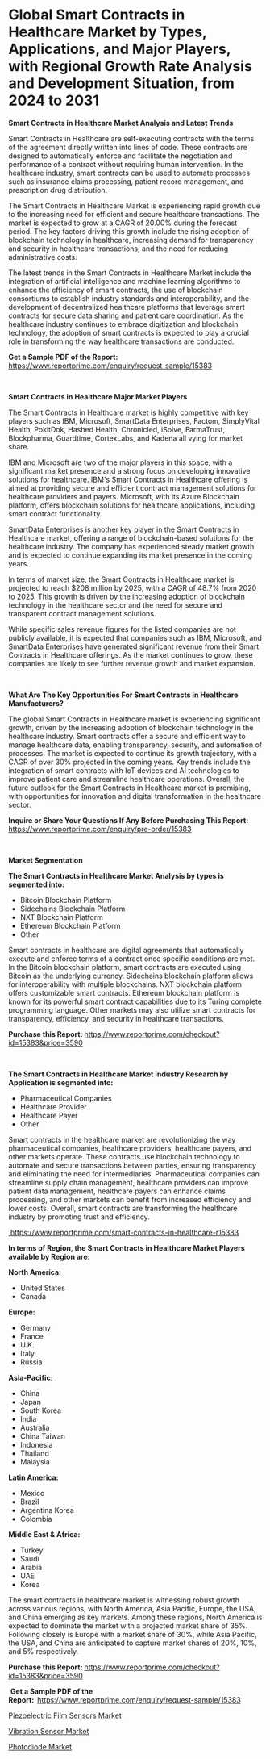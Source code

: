 <p><h1>Global Smart Contracts in Healthcare Market by Types, Applications, and Major Players, with Regional Growth Rate Analysis and Development Situation, from 2024 to 2031</h1></p><p><strong>Smart Contracts in Healthcare Market Analysis and Latest Trends</strong></p>
<p><p>Smart Contracts in Healthcare are self-executing contracts with the terms of the agreement directly written into lines of code. These contracts are designed to automatically enforce and facilitate the negotiation and performance of a contract without requiring human intervention. In the healthcare industry, smart contracts can be used to automate processes such as insurance claims processing, patient record management, and prescription drug distribution.</p><p>The Smart Contracts in Healthcare Market is experiencing rapid growth due to the increasing need for efficient and secure healthcare transactions. The market is expected to grow at a CAGR of 20.00% during the forecast period. The key factors driving this growth include the rising adoption of blockchain technology in healthcare, increasing demand for transparency and security in healthcare transactions, and the need for reducing administrative costs.</p><p>The latest trends in the Smart Contracts in Healthcare Market include the integration of artificial intelligence and machine learning algorithms to enhance the efficiency of smart contracts, the use of blockchain consortiums to establish industry standards and interoperability, and the development of decentralized healthcare platforms that leverage smart contracts for secure data sharing and patient care coordination. As the healthcare industry continues to embrace digitization and blockchain technology, the adoption of smart contracts is expected to play a crucial role in transforming the way healthcare transactions are conducted.</p></p>
<p><strong>Get a Sample PDF of the Report:&nbsp;</strong> <a href="https://www.reportprime.com/enquiry/request-sample/15383">https://www.reportprime.com/enquiry/request-sample/15383</a></p>
<p>&nbsp;</p>
<p><strong>Smart Contracts in Healthcare Major Market Players</strong></p>
<p><p>The Smart Contracts in Healthcare market is highly competitive with key players such as IBM, Microsoft, SmartData Enterprises, Factom, SimplyVital Health, PokitDok, Hashed Health, Chronicled, iSolve, FarmaTrust, Blockpharma, Guardtime, CortexLabs, and Kadena all vying for market share. </p><p>IBM and Microsoft are two of the major players in this space, with a significant market presence and a strong focus on developing innovative solutions for healthcare. IBM's Smart Contracts in Healthcare offering is aimed at providing secure and efficient contract management solutions for healthcare providers and payers. Microsoft, with its Azure Blockchain platform, offers blockchain solutions for healthcare applications, including smart contract functionality.</p><p>SmartData Enterprises is another key player in the Smart Contracts in Healthcare market, offering a range of blockchain-based solutions for the healthcare industry. The company has experienced steady market growth and is expected to continue expanding its market presence in the coming years.</p><p>In terms of market size, the Smart Contracts in Healthcare market is projected to reach $208 million by 2025, with a CAGR of 48.7% from 2020 to 2025. This growth is driven by the increasing adoption of blockchain technology in the healthcare sector and the need for secure and transparent contract management solutions.</p><p>While specific sales revenue figures for the listed companies are not publicly available, it is expected that companies such as IBM, Microsoft, and SmartData Enterprises have generated significant revenue from their Smart Contracts in Healthcare offerings. As the market continues to grow, these companies are likely to see further revenue growth and market expansion.</p></p>
<p>&nbsp;</p>
<p><strong>What Are The Key Opportunities For Smart Contracts in Healthcare Manufacturers?</strong></p>
<p><p>The global Smart Contracts in Healthcare market is experiencing significant growth, driven by the increasing adoption of blockchain technology in the healthcare industry. Smart contracts offer a secure and efficient way to manage healthcare data, enabling transparency, security, and automation of processes. The market is expected to continue its growth trajectory, with a CAGR of over 30% projected in the coming years. Key trends include the integration of smart contracts with IoT devices and AI technologies to improve patient care and streamline healthcare operations. Overall, the future outlook for the Smart Contracts in Healthcare market is promising, with opportunities for innovation and digital transformation in the healthcare sector.</p></p>
<p><strong>Inquire or Share Your Questions If Any Before Purchasing This Report:</strong> <a href="https://www.reportprime.com/enquiry/pre-order/15383">https://www.reportprime.com/enquiry/pre-order/15383</a></p>
<p>&nbsp;</p>
<p><strong>Market Segmentation</strong></p>
<p><strong>The Smart Contracts in Healthcare Market Analysis by types is segmented into:</strong></p>
<p><ul><li>Bitcoin Blockchain Platform</li><li>Sidechains Blockchain Platform</li><li>NXT Blockchain Platform</li><li>Ethereum Blockchain Platform</li><li>Other</li></ul></p>
<p><p>Smart contracts in healthcare are digital agreements that automatically execute and enforce terms of a contract once specific conditions are met. In the Bitcoin blockchain platform, smart contracts are executed using Bitcoin as the underlying currency. Sidechains blockchain platform allows for interoperability with multiple blockchains. NXT blockchain platform offers customizable smart contracts. Ethereum blockchain platform is known for its powerful smart contract capabilities due to its Turing complete programming language. Other markets may also utilize smart contracts for transparency, efficiency, and security in healthcare transactions.</p></p>
<p><strong>Purchase this Report:&nbsp;</strong><a href="https://www.reportprime.com/checkout?id=15383&price=3590">https://www.reportprime.com/checkout?id=15383&price=3590</a></p>
<p>&nbsp;</p>
<p><strong>The Smart Contracts in Healthcare Market Industry Research by Application is segmented into:</strong></p>
<p><ul><li>Pharmaceutical Companies</li><li>Healthcare Provider</li><li>Healthcare Payer</li><li>Other</li></ul></p>
<p><p>Smart contracts in the healthcare market are revolutionizing the way pharmaceutical companies, healthcare providers, healthcare payers, and other markets operate. These contracts use blockchain technology to automate and secure transactions between parties, ensuring transparency and eliminating the need for intermediaries. Pharmaceutical companies can streamline supply chain management, healthcare providers can improve patient data management, healthcare payers can enhance claims processing, and other markets can benefit from increased efficiency and lower costs. Overall, smart contracts are transforming the healthcare industry by promoting trust and efficiency.</p></p>
<p><a href="https://www.reportprime.com/smart-contracts-in-healthcare-r15383">&nbsp;https://www.reportprime.com/smart-contracts-in-healthcare-r15383</a></p>
<p><strong>In terms of Region, the Smart Contracts in Healthcare Market Players available by Region are:</strong></p>
<p>
    <p> <strong> North America: </strong>
        <ul>
            <li>United States</li>
            <li>Canada</li>
        </ul>
        </p> 
    <p> <strong> Europe: </strong>
        <ul>
            <li>Germany</li>
            <li>France</li>
            <li>U.K.</li>
            <li>Italy</li>
            <li>Russia</li>
        </ul>
        </p> 
    <p> <strong> Asia-Pacific: </strong>
        <ul>
            <li>China</li>
            <li>Japan</li>
            <li>South Korea</li>
            <li>India</li>
            <li>Australia</li>
            <li>China Taiwan</li>
            <li>Indonesia</li>
            <li>Thailand</li>
            <li>Malaysia</li>
        </ul>
        </p> 
    <p> <strong> Latin America: </strong>
        <ul>
            <li>Mexico</li>
            <li>Brazil</li>
            <li>Argentina Korea</li>
            <li>Colombia</li>
        </ul>
        </p> 
    <p> <strong> Middle East & Africa: </strong>
        <ul>
            <li>Turkey</li>
            <li>Saudi</li>
            <li>Arabia</li>
            <li>UAE</li>
            <li>Korea</li>
        </ul>
    </p>
    </p>
<p><p>The smart contracts in healthcare market is witnessing robust growth across various regions, with North America, Asia Pacific, Europe, the USA, and China emerging as key markets. Among these regions, North America is expected to dominate the market with a projected market share of 35%. Following closely is Europe with a market share of 30%, while Asia Pacific, the USA, and China are anticipated to capture market shares of 20%, 10%, and 5% respectively.</p></p>
<p><strong>Purchase this Report: </strong><a href="https://www.reportprime.com/checkout?id=15383&price=3590">https://www.reportprime.com/checkout?id=15383&price=3590</a></p>
<p>&nbsp;<strong>Get a Sample PDF of the Report:&nbsp;&nbsp;</strong><a href="https://www.reportprime.com/enquiry/request-sample/15383">https://www.reportprime.com/enquiry/request-sample/15383</a></p>
<p><strong></strong></p>
<p><p><a href="https://www.linkedin.com/pulse/piezoelectric-film-sensors-market-key-successful-business-faene?trackingId=%2BdPT3lUiByYYZSQ7mhIswA%3D%3D">Piezoelectric Film Sensors Market</a></p><p><a href="https://www.linkedin.com/pulse/vibration-sensor-market-analysis-sze-forecasted-period-ft0ke?trackingId=ZBzUW2YiH8bsw6kVsbS3sw%3D%3D">Vibration Sensor Market</a></p><p><a href="https://www.linkedin.com/pulse/photodiode-market-share-evolution-growth-trends-2024--dhdxe?trackingId=9%2FeDI7%2Bb7Sxo136aEnXq%2BA%3D%3D">Photodiode Market</a></p></p>